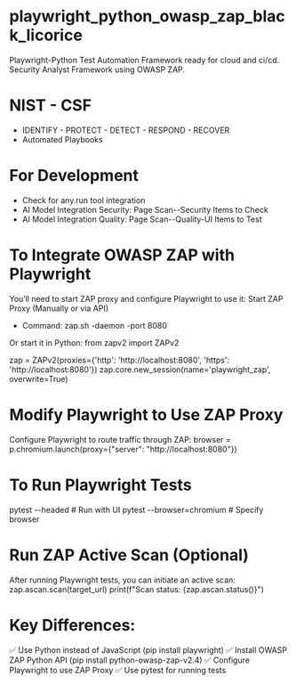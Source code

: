 # playwright_python_owasp_zap_black_licorice
Playwright-Python Test Automation Framework ready for cloud and ci/cd. Security Analyst Framework using OWASP ZAP.

# NIST - CSF
- IDENTIFY - PROTECT - DETECT - RESPOND - RECOVER
- Automated Playbooks

# For Development
- Check for any.run tool integration
- AI Model Integration Security: Page Scan--Security Items to Check
- AI Model Integration Quality: Page Scan--Quality-UI Items to Test

# To Integrate OWASP ZAP with Playwright
You’ll need to start ZAP proxy and configure Playwright to use it:
Start ZAP Proxy (Manually or via API)

* Command: zap.sh -daemon -port 8080

Or start it in Python:
  from zapv2 import ZAPv2

  zap = ZAPv2(proxies={'http': 'http://localhost:8080', 'https': 'http://localhost:8080'})
  zap.core.new_session(name='playwright_zap', overwrite=True)


# Modify Playwright to Use ZAP Proxy
  Configure Playwright to route traffic through ZAP:
  browser = p.chromium.launch(proxy={"server": "http://localhost:8080"})


# To Run Playwright Tests  
pytest --headed  # Run with UI
pytest --browser=chromium  # Specify browser

# Run ZAP Active Scan (Optional)
After running Playwright tests, you can initiate an active scan:
zap.ascan.scan(target_url)
print(f"Scan status: {zap.ascan.status()}")

# Key Differences:
✅ Use Python instead of JavaScript (pip install playwright)
✅ Install OWASP ZAP Python API (pip install python-owasp-zap-v2.4)
✅ Configure Playwright to use ZAP Proxy
✅ Use pytest for running tests
